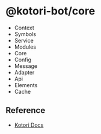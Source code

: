 # @kotori-bot/core

- Context
- Symbols
- Service
- Modules
- Core
- Config
- Message
- Adapter
- Api
- Elements
- Cache

## Reference

- [Kotori Docs](https://kotori.js.org/)
